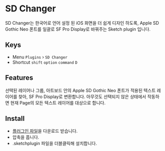 # SD Changer

SD Changer는 한국어로 언어 설정 된 iOS 화면을 더 쉽게 디자인 하도록, Apple SD Gothic Neo 폰트를 일괄로 SF Pro Display로 바꿔주는 Sketch plugin 입니다.

## Keys 

- Menu `Plugins` › `SD Changer`  
- Shortcut `shift` `option` `command` `D` 

## Features

선택된 레이어나 그룹, 아트보드 안의 Apple SD Gothic Neo 폰트가 적용된 텍스트 레이어를 찾아, SF Pro Display로 변환합니다. 아무것도 선택되지 않은 상태에서 작동하면 현재 Page의 모든 텍스트 레이어를 대상으로 합니다.

## Install

- [플러그인 파일](https://github.com/yeun/sd-changer/releases/latest)을 다운로드 받습니다.
- 압축을 풉니다.
- .sketchplugin 파일을 더블클릭해 설치합니다.